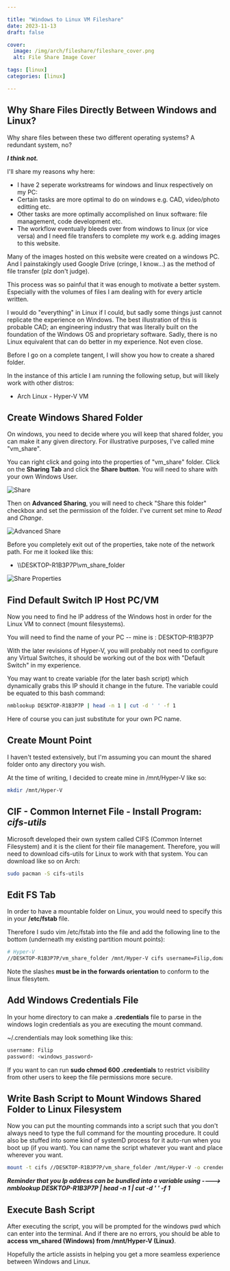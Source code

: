 ```yaml
---

title: "Windows to Linux VM Fileshare"
date: 2023-11-13
draft: false

cover:
  image: /img/arch/fileshare/fileshare_cover.png
  alt: File Share Image Cover

tags: [linux]
categories: [linux]

---
```


## Why Share Files Directly Between Windows and Linux?
Why share files between these two different operating systems? A redundant system, no?

***I think not.***

I'll share my reasons why here:

- I have 2 seperate workstreams for windows and linux respectively on my PC:
- Certain tasks are more optimal to do on windows e.g. CAD, video/photo editting etc.
- Other tasks are more optimally accomplished on linux software: file management, code development etc.
- The workflow eventually bleeds over from windows to linux (or vice versa) and I need file transfers to complete my work e.g. adding images to this website.

Many of the images hosted on this website were created on a windows PC. And I painstakingly used Google Drive (cringe, I know...) as the method of file transfer (plz don't judge).

This process was so painful that it was enough to motivate a better system. Especially with the volumes of files I am dealing with for every article written.

I would do "everything" in Linux if I could, but sadly some things just cannot replicate the experience on Windows. The best illustration of this is probable CAD; an engineering industry that was literally built on the foundation of the Windows OS and proprietary software. Sadly, there is no Linux equivalent that can do better in my experience. Not even close.

Before I go on a complete tangent, I will show you how to create a shared folder.

In the instance of this article I am running the following setup, but will likely work with other distros:
- Arch Linux - Hyper-V VM

## Create Windows Shared Folder
On windows, you need to decide where you will keep that shared folder, you can make it any given directory. For illustrative purposes, I've called mine "vm_share".

You can right click and going into the properties of "vm_share" folder. Click on the **Sharing Tab** and click the **Share button**. You will need to share with your own Windows User.

![Share](/img/arch/fileshare/share.JPG#center)

Then on **Advanced Sharing**, you will need to check "Share this folder" checkbox and set the permission of the folder. I've current set mine to *Read* and *Change*.

![Advanced Share](/img/arch/fileshare/share_advanced.JPG#center)

Before you completely exit out of the properties, take note of the network path. For me it looked like this:
- \\\\DESKTOP-R1B3P7P\vm_share_folder

![Share Properties](/img/arch/fileshare/share_properties.JPG#center)

## Find Default Switch IP Host PC/VM
Now you need to find he IP address of the Windows host in order for the Linux VM to connect (mount filesystems).

You will need to find the name of your PC -- mine is : DESKTOP-R1B3P7P

With the later revisions of Hyper-V, you will probably not need to configure any Virtual Switches, it should be working out of the box with "Default Switch" in my experience.

You may want to create variable (for the later bash script) which dynamically grabs this IP should it change in the future. The variable could be equated to this bash command:

```bash
nmblookup DESKTOP-R1B3P7P | head -n 1 | cut -d ' ' -f 1
```
Here of course you can just substitute for your own PC name.

## Create Mount Point
I haven't tested extensively, but I'm assuming you can mount the shared folder onto any directory you wish.

At the time of writing, I decided to create mine in /mnt/Hyper-V like so:
```bash
mkdir /mnt/Hyper-V
```

## CIF - Common Internet File - Install Program: *cifs-utils*
Microsoft developed their own system called CIFS (Common Internet Filesystem) and it is the client for their file management. Therefore, you will need to download cifs-utils for Linux to work with that system. You can download like so on Arch:
```bash
sudo pacman -S cifs-utils
```

## Edit FS Tab
In order to have a mountable folder on Linux, you would need to specify this in your **/etc/fstab** file.

Therefore I sudo vim /etc/fstab into the file and add the following line to the bottom (underneath my existing partition mount points):

```bash
# Hyper-V
//DESKTOP-R1B3P7P/vm_share_folder /mnt/Hyper-V cifs username=Filip,domain=sealab,noauto,rw,users 0 0
```
Note the slashes **must be in the forwards orientation** to conform to the linux filesytem.

## Add Windows Credentials File
In your home directory to can make a **.credentials** file to parse in the windows login credentials as you are executing the mount command.

~/.crendentials may look something like this:

```bash
username: Filip
password: <windows_password>
```

If you want to can run **sudo chmod 600 .credentials** to restrict visibility from other users to keep the file permissions more secure.

## Write Bash Script to Mount Windows Shared Folder to Linux Filesystem
Now you can put the mounting commands into a script such that you don't always need to type the full command for the mounting procedure. It could also be stuffed into some kind of systemD process for it auto-run when you boot up (if you want). You can name the script whatever you want and place wherever you want.

```bash
mount -t cifs //DESKTOP-R1B3P7P/vm_share_folder /mnt/Hyper-V -o crendentials=~/.credentials, ip=<Enter your Host PC IP Address e.g. 152.41.97.1>
```

***Reminder that you Ip address can be bundled into a variable using ----> nmblookup DESKTOP-R1B3P7P | head -n 1 | cut -d ' ' -f 1***

## Execute Bash Script
After executing the script, you will be prompted for the windows pwd which can enter into the terminal. And if there are no errors, you should be able to **access vm_shared (Windows) from /mnt/Hyper-V (Linux)**.

Hopefully the article assists in helping you get a more seamless experience between Windows and Linux.
